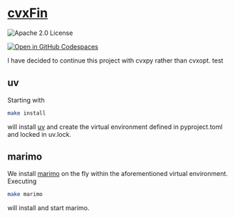# [cvxFin](https://tschm.github.io/cvxFin/book)

![Apache 2.0 License](https://img.shields.io/badge/License-APACHEv2-brightgreen.svg)

[![Open in GitHub Codespaces](https://github.com/codespaces/badge.svg)](https://codespaces.new/tschm/cvxFin)

I have decided to continue this project with cvxpy rather than cvxopt. test

## uv

Starting with

```bash
make install
```

will install [uv](https://github.com/astral-sh/uv) and create
the virtual environment defined in
pyproject.toml and locked in uv.lock.

## marimo

We install [marimo](https://marimo.io) on the fly within the aforementioned
virtual environment. Executing

```bash
make marimo
```

will install and start marimo.
